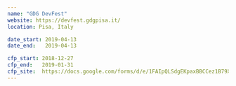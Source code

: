 ```yaml
---
name: "GDG DevFest"
website: https://devfest.gdgpisa.it/
location: Pisa, Italy

date_start: 2019-04-13
date_end:   2019-04-13

cfp_start: 2018-12-27
cfp_end:   2019-01-31
cfp_site:  https://docs.google.com/forms/d/e/1FAIpQLSdgEKpaxBBCCez1B79X4U4m0iCZDAygigEPbqu_guDCxQpnHA/viewform
---
```

